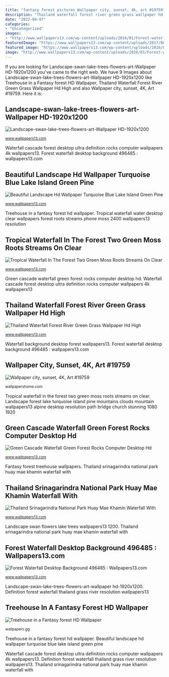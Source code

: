 ```yaml
---
title: "fantasy forest pictures Wallpaper city, sunset, 4k, art #19759"
description: "Thailand waterfall forest river green grass wallpaper hd high"
date: "2022-04-07"
categories:
- "Uncategorized"
images:
- "http://www.wallpapers13.com/wp-content/uploads/2016/01/Forest-waterfall-desktop-background-496485-1920x1440.jpg"
featuredImage: "https://www.wallpapers13.com/wp-content/uploads/2017/08/Green-cascade-waterfall-green-forest-rocks-computer-desktop-Hd-Wallpaper-ultra-high-definition-3840x2400-1920x1440.jpg"
featured_image: "https://www.wallpapers13.com/wp-content/uploads/2016/02/Landscape-swan-lake-trees-flowers-art-Wallpaper-HD-1920x1200-1280x960.jpg"
image: "http://www.wallpapers13.com/wp-content/uploads/2016/01/Forest-waterfall-desktop-background-496485-1920x1440.jpg"
---
```


If you are looking for Landscape-swan-lake-trees-flowers-art-Wallpaper HD-1920x1200 you've came to the right web. We have 9 Images about Landscape-swan-lake-trees-flowers-art-Wallpaper HD-1920x1200 like Treehouse in a Fantasy forest HD Wallpaper, Thailand Waterfall Forest River Green Grass Wallpaper Hd High and also Wallpaper city, sunset, 4K, Art #19759. Here it is:

## Landscape-swan-lake-trees-flowers-art-Wallpaper HD-1920x1200

![Landscape-swan-lake-trees-flowers-art-Wallpaper HD-1920x1200](https://www.wallpapers13.com/wp-content/uploads/2016/02/Landscape-swan-lake-trees-flowers-art-Wallpaper-HD-1920x1200-1280x960.jpg "Wallpaper city, sunset, 4k, art #19759")

<small>www.wallpapers13.com</small>

Waterfall cascade forest desktop ultra definition rocks computer wallpapers 4k wallpapers13. Forest waterfall desktop background 496485 : wallpapers13.com

## Beautiful Landscape Hd Wallpaper Turquoise Blue Lake Island Green Pine

![Beautiful Landscape Hd Wallpaper Turquoise Blue Lake Island Green Pine](https://www.wallpapers13.com/wp-content/uploads/2016/02/Beautiful-Landscape-Hd-wallpaper-turquoise-blue-lake-island-green-pine-forest-mountains-clouds.jpg "Fantasy forest treehouse wallpapers")

<small>www.wallpapers13.com</small>

Treehouse in a fantasy forest hd wallpaper. Tropical waterfall water desktop clear wallpapers forest roots streams phone moss 2400 wallpapers13 resolution

## Tropical Waterfall In The Forest Two Green Moss Roots Streams On Clear

![Tropical Waterfall In The Forest Two Green Moss Roots Streams On Clear](https://www.wallpapers13.com/wp-content/uploads/2018/08/Tropical-waterfall-in-the-forest-two-green-moss-roots-streams-on-clear-water-Wallpapers-For-Your-Desktop-or-Phone-3840x2400.jpg "Treehouse in a fantasy forest hd wallpaper")

<small>www.wallpapers13.com</small>

Green cascade waterfall green forest rocks computer desktop hd. Waterfall cascade forest desktop ultra definition rocks computer wallpapers 4k wallpapers13

## Thailand Waterfall Forest River Green Grass Wallpaper Hd High

![Thailand Waterfall Forest River Green Grass Wallpaper Hd High](https://www.wallpapers13.com/wp-content/uploads/2017/07/Thailand-Waterfall-Forest-river-green-grass-Wallpaper-Hd-High-Definition-3840x2160...jpg "Thailand waterfall forest river green grass wallpaper hd high")

<small>www.wallpapers13.com</small>

Waterfall background desktop forest wallpapers13. Forest waterfall desktop background 496485 : wallpapers13.com

## Wallpaper City, Sunset, 4K, Art #19759

![Wallpaper city, sunset, 4K, Art #19759](https://wallpapershome.com/images/wallpapers/city-3840x2160-sunset-4k-19759.jpg "Waterfall background desktop forest wallpapers13")

<small>wallpapershome.com</small>

Tropical waterfall in the forest two green moss roots streams on clear. Landscape forest lake turquoise island pine mountains clouds mountain wallpapers13 alpine desktop resolution path bridge church stunning 1080 1920

## Green Cascade Waterfall Green Forest Rocks Computer Desktop Hd

![Green Cascade Waterfall Green Forest Rocks Computer Desktop Hd](https://www.wallpapers13.com/wp-content/uploads/2017/08/Green-cascade-waterfall-green-forest-rocks-computer-desktop-Hd-Wallpaper-ultra-high-definition-3840x2400-1920x1440.jpg "Landscape forest lake turquoise island pine mountains clouds mountain wallpapers13 alpine desktop resolution path bridge church stunning 1080 1920")

<small>www.wallpapers13.com</small>

Fantasy forest treehouse wallpapers. Thailand srinagarindra national park huay mae khamin waterfall with

## Thailand Srinagarindra National Park Huay Mae Khamin Waterfall With

![Thailand Srinagarindra National Park Huay Mae Khamin Waterfall With](https://www.wallpapers13.com/wp-content/uploads/2018/05/Thailand-Srinagarindra-National-Park-Huay-Mae-Khamin-Waterfall-with-turquoise-water-Wallpaper-HD-for-mobile-free-download-3840x2400.jpg "Green cascade waterfall green forest rocks computer desktop hd")

<small>www.wallpapers13.com</small>

Landscape swan flowers lake trees wallpapers13 1200. Thailand srinagarindra national park huay mae khamin waterfall with

## Forest Waterfall Desktop Background 496485 : Wallpapers13.com

![Forest Waterfall Desktop Background 496485 : Wallpapers13.com](http://www.wallpapers13.com/wp-content/uploads/2016/01/Forest-waterfall-desktop-background-496485-1920x1440.jpg "Tropical waterfall in the forest two green moss roots streams on clear")

<small>www.wallpapers13.com</small>

Landscape-swan-lake-trees-flowers-art-wallpaper hd-1920x1200. Definition forest waterfall thailand grass river resolution wallpapers13

## Treehouse In A Fantasy Forest HD Wallpaper

![Treehouse in a Fantasy forest HD Wallpaper](https://wallpapers.gg/wp-content/uploads/2017/07/Treehouse-01-2560x1440.jpg "Forest waterfall desktop background 496485 : wallpapers13.com")

<small>wallpapers.gg</small>

Treehouse in a fantasy forest hd wallpaper. Beautiful landscape hd wallpaper turquoise blue lake island green pine

Waterfall cascade forest desktop ultra definition rocks computer wallpapers 4k wallpapers13. Definition forest waterfall thailand grass river resolution wallpapers13. Thailand srinagarindra national park huay mae khamin waterfall with
